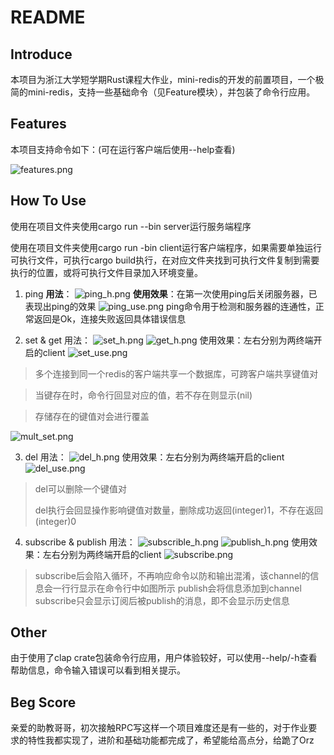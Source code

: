 # README

## Introduce

本项目为浙江大学短学期Rust课程大作业，mini-redis的开发的前置项目，一个极简的mini-redis，支持一些基础命令（见Feature模块），并包装了命令行应用。

## Features

本项目支持命令如下：(可在运行客户端后使用--help查看)

![features.png](https://img1.imgtp.com/2023/09/12/0E5Ou5c1.png)

## How To Use

使用在项目文件夹使用cargo run --bin server运行服务端程序

使用在项目文件夹使用cargo run -bin client运行客户端程序，如果需要单独运行可执行文件，可执行cargo build执行，在对应文件夹找到可执行文件复制到需要执行的位置，或将可执行文件目录加入环境变量。

1. ping
   **用法**：
   ![ping_h.png](https://img1.imgtp.com/2023/09/12/lP5ddR7q.png)
   **使用效果**：在第一次使用ping后关闭服务器，已表现出ping的效果
   ![ping_use.png](https://img1.imgtp.com/2023/09/12/ZKK9UmlY.png)
   ping命令用于检测和服务器的连通性，正常返回是Ok，连接失败返回具体错误信息

2. set & get
   用法：
   ![set_h.png](https://img1.imgtp.com/2023/09/12/pfQ3TkWc.png)
   ![get_h.png](https://img1.imgtp.com/2023/09/12/eJOzQLuZ.png)
   使用效果：左右分别为两终端开启的client
   ![set_use.png](https://img1.imgtp.com/2023/09/12/pRCuCUA7.png)

> 多个连接到同一个redis的客户端共享一个数据库，可跨客户端共享键值对

> 当键存在时，命令行回显对应的值，若不存在则显示(nil)

> 存储存在的键值对会进行覆盖

![mult_set.png](https://img1.imgtp.com/2023/09/12/RT0oCYfe.png)

3. del
   用法：
   ![del_h.png](https://img1.imgtp.com/2023/09/12/Ea1mtDYV.png)
   使用效果：左右分别为两终端开启的client
   ![del_use.png](https://img1.imgtp.com/2023/09/12/YCCl1Mw7.png)

> del可以删除一个键值对
> 
> del执行会回显操作影响键值对数量，删除成功返回(integer)1，不存在返回(integer)0

4. subscribe & publish
   用法：
   ![subscrible_h.png](https://img1.imgtp.com/2023/09/12/SHgru8bz.png)
   ![publish_h.png](https://img1.imgtp.com/2023/09/12/hrZDDDhP.png)
   使用效果：左右分别为两终端开启的client
   ![subscribe.png](https://img1.imgtp.com/2023/09/12/hR8W9oUE.png)

> subscribe后会陷入循环，不再响应命令以防和输出混淆，该channel的信息会一行行显示在命令行中如图所示
> publish会将信息添加到channel
> subscribe只会显示订阅后被publish的消息，即不会显示历史信息

## Other

由于使用了clap crate包装命令行应用，用户体验较好，可以使用--help/-h查看帮助信息，命令输入错误可以看到相关提示。

## Beg Score

亲爱的助教哥哥，初次接触RPC写这样一个项目难度还是有一些的，对于作业要求的特性我都实现了，进阶和基础功能都完成了，希望能给高点分，给跪了Orz
